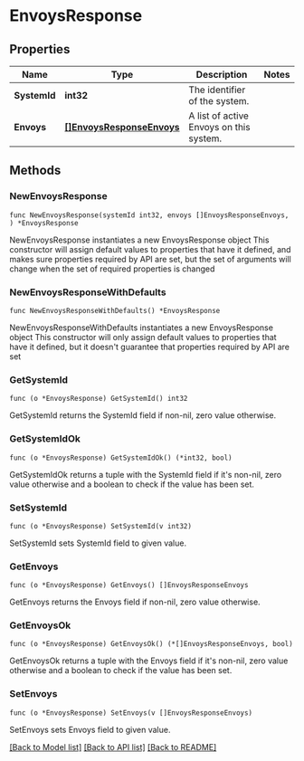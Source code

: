 # EnvoysResponse

## Properties

Name | Type | Description | Notes
------------ | ------------- | ------------- | -------------
**SystemId** | **int32** | The identifier of the system. | 
**Envoys** | [**[]EnvoysResponseEnvoys**](EnvoysResponseEnvoys.md) | A list of active Envoys on this system. | 

## Methods

### NewEnvoysResponse

`func NewEnvoysResponse(systemId int32, envoys []EnvoysResponseEnvoys, ) *EnvoysResponse`

NewEnvoysResponse instantiates a new EnvoysResponse object
This constructor will assign default values to properties that have it defined,
and makes sure properties required by API are set, but the set of arguments
will change when the set of required properties is changed

### NewEnvoysResponseWithDefaults

`func NewEnvoysResponseWithDefaults() *EnvoysResponse`

NewEnvoysResponseWithDefaults instantiates a new EnvoysResponse object
This constructor will only assign default values to properties that have it defined,
but it doesn't guarantee that properties required by API are set

### GetSystemId

`func (o *EnvoysResponse) GetSystemId() int32`

GetSystemId returns the SystemId field if non-nil, zero value otherwise.

### GetSystemIdOk

`func (o *EnvoysResponse) GetSystemIdOk() (*int32, bool)`

GetSystemIdOk returns a tuple with the SystemId field if it's non-nil, zero value otherwise
and a boolean to check if the value has been set.

### SetSystemId

`func (o *EnvoysResponse) SetSystemId(v int32)`

SetSystemId sets SystemId field to given value.


### GetEnvoys

`func (o *EnvoysResponse) GetEnvoys() []EnvoysResponseEnvoys`

GetEnvoys returns the Envoys field if non-nil, zero value otherwise.

### GetEnvoysOk

`func (o *EnvoysResponse) GetEnvoysOk() (*[]EnvoysResponseEnvoys, bool)`

GetEnvoysOk returns a tuple with the Envoys field if it's non-nil, zero value otherwise
and a boolean to check if the value has been set.

### SetEnvoys

`func (o *EnvoysResponse) SetEnvoys(v []EnvoysResponseEnvoys)`

SetEnvoys sets Envoys field to given value.



[[Back to Model list]](../README.md#documentation-for-models) [[Back to API list]](../README.md#documentation-for-api-endpoints) [[Back to README]](../README.md)


